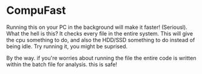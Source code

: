 # CompuFast
Running this on your PC in the background will make it faster! (Seriousl).
What the hell is this?
It checks every file in the entire system. This will give the cpu something to do, and also the HDD/SSD something to do instead of being idle.
Try running it, you might be suprised.


By the way. if you're worries about running the file the entire code is written within the batch file for analysis. this is safe!
